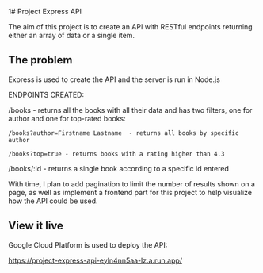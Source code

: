 1# Project Express API

The aim of this project is to create an API with RESTful endpoints returning either an array of data or a single item.

## The problem

Express is used to create the API and the server is run in Node.js 

ENDPOINTS CREATED:

/books - returns all the books with all their data and has two filters, one for author and one for top-rated books:

    /books?author=Firstname Lastname  - returns all books by specific author

    /books?top=true - returns books with a rating higher than 4.3 

/books/:id - returns a single book according to a specific id entered 

With time, I plan to add pagination to limit the number of results shown on a page, as well as implement a frontend part for this project to help visualize how the API could be used.

## View it live
Google Cloud Platform is used to deploy the API:

https://project-express-api-eyln4nn5aa-lz.a.run.app/